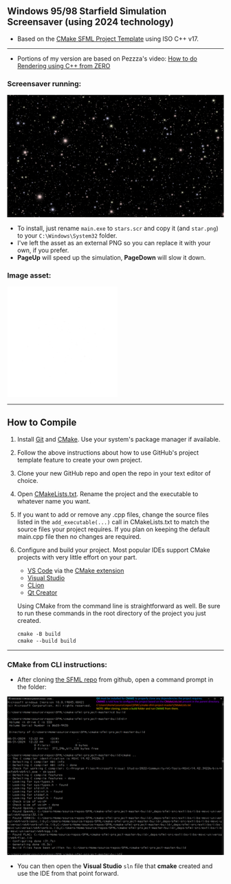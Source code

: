 ## Windows 95/98 Starfield Simulation Screensaver (using 2024 technology)

- Based on the [CMake SFML Project Template](https://github.com/SFML/cmake-sfml-project) using ISO C++ v17.

---

- Portions of my version are based on Pezzza's video: [How to do Rendering using C++ from ZERO](https://www.youtube.com/watch?v=t0z3RojiKFg)

### Screensaver running:

![Example](./Screenshot.png)

- To install, just rename `main.exe` to `stars.scr` and copy it (and `star.png`) to your `C:\Windows\System32` folder.
- I've left the asset as an external PNG so you can replace it with your own, if you prefer.
- **PageUp** will speed up the simulation, **PageDown** will slow it down.

### Image asset:

![Star](./star.png)

---

## How to Compile

1. Install [Git](https://git-scm.com/download/win) and [CMake](https://cmake.org/download). Use your system's package manager if available.
1. Follow the above instructions about how to use GitHub's project template feature to create your own project.
1. Clone your new GitHub repo and open the repo in your text editor of choice.
1. Open [CMakeLists.txt](CMakeLists.txt). Rename the project and the executable to whatever name you want.
1. If you want to add or remove any .cpp files, change the source files listed in the `add_executable(...)` call in CMakeLists.txt to match the source files your project requires. If you plan on keeping the default main.cpp file then no changes are required.
1. Configure and build your project. Most popular IDEs support CMake projects with very little effort on your part.
    - [VS Code](https://code.visualstudio.com) via the [CMake extension](https://code.visualstudio.com/docs/cpp/cmake-linux)
    - [Visual Studio](https://docs.microsoft.com/en-us/cpp/build/cmake-projects-in-visual-studio?view=msvc-170)
    - [CLion](https://www.jetbrains.com/clion/features/cmake-support.html)
    - [Qt Creator](https://doc.qt.io/qtcreator/creator-project-cmake.html)

    Using CMake from the command line is straightforward as well.
    Be sure to run these commands in the root directory of the project you just created.

    ```
    cmake -B build
    cmake --build build
    ```

---

### CMake from CLI instructions:

- After cloning [the SFML repo](https://github.com/SFML/cmake-sfml-project/archive/refs/heads/master.zip) from github, open a command prompt in the folder:

![CMAKE](./Cmake_SetupProcess.png)

- You can then open the **Visual Studio** `sln` file that **cmake** created and use the IDE from that point forward.
